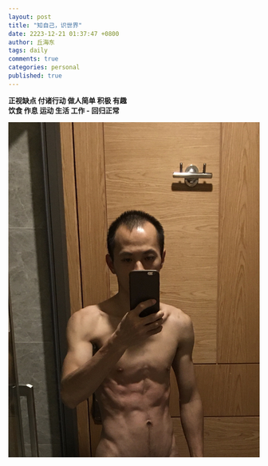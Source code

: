 ```yaml
---
layout: post
title: "知自己，识世界"
date: 2223-12-21 01:37:47 +0800
author: 丘海东 
tags: daily
comments: true
categories: personal
published: true
---
```

**正视缺点  付诸行动  做人简单  积极  有趣**  
**饮食 作息 运动 生活 工作 - 回归正常**  
<!--more-->
![](https://raw.githubusercontent.com/qiuhaidong/qiuhaidong.github.com/refs/heads/source/source/images/IMG_1138.JPG)
